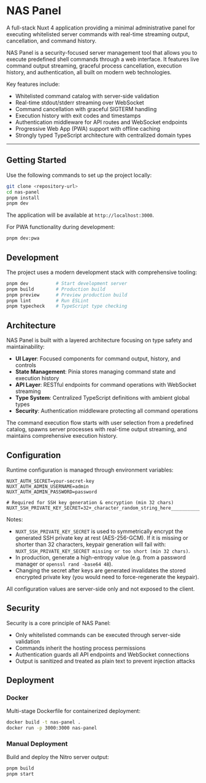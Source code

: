 # NAS Panel

A full-stack Nuxt 4 application providing a minimal administrative panel for executing whitelisted server commands with real-time streaming output, cancellation, and command history.

NAS Panel is a security-focused server management tool that allows you to execute predefined shell commands through a web interface. It features live command output streaming, graceful process cancellation, execution history, and authentication, all built on modern web technologies.

Key features include:

- Whitelisted command catalog with server-side validation
- Real-time stdout/stderr streaming over WebSocket
- Command cancellation with graceful SIGTERM handling
- Execution history with exit codes and timestamps
- Authentication middleware for API routes and WebSocket endpoints
- Progressive Web App (PWA) support with offline caching
- Strongly typed TypeScript architecture with centralized domain types

---

## Getting Started

Use the following commands to set up the project locally:

```bash
git clone <repository-url>
cd nas-panel
pnpm install
pnpm dev
```

The application will be available at `http://localhost:3000`.

For PWA functionality during development:

```bash
pnpm dev:pwa
```

## Development

The project uses a modern development stack with comprehensive tooling:

```bash
pnpm dev          # Start development server
pnpm build        # Production build
pnpm preview      # Preview production build
pnpm lint         # Run ESLint
pnpm typecheck    # TypeScript type checking
```

## Architecture

NAS Panel is built with a layered architecture focusing on type safety and maintainability:

- **UI Layer**: Focused components for command output, history, and controls
- **State Management**: Pinia stores managing command state and execution history
- **API Layer**: RESTful endpoints for command operations with WebSocket streaming
- **Type System**: Centralized TypeScript definitions with ambient global types
- **Security**: Authentication middleware protecting all command operations

The command execution flow starts with user selection from a predefined catalog, spawns server processes with real-time output streaming, and maintains comprehensive execution history.

## Configuration

Runtime configuration is managed through environment variables:

```
NUXT_AUTH_SECRET=your-secret-key
NUXT_AUTH_ADMIN_USERNAME=admin
NUXT_AUTH_ADMIN_PASSWORD=password

# Required for SSH key generation & encryption (min 32 chars)
NUXT_SSH_PRIVATE_KEY_SECRET=32+_character_random_string_here________________
```

Notes:

- `NUXT_SSH_PRIVATE_KEY_SECRET` is used to symmetrically encrypt the generated SSH private key at rest (AES-256-GCM). If it is missing or shorter than 32 characters, keypair generation will fail with: `NUXT_SSH_PRIVATE_KEY_SECRET missing or too short (min 32 chars)`.
- In production, generate a high-entropy value (e.g. from a password manager or `openssl rand -base64 48`).
- Changing the secret after keys are generated invalidates the stored encrypted private key (you would need to force-regenerate the keypair).

All configuration values are server-side only and not exposed to the client.

## Security

Security is a core principle of NAS Panel:

- Only whitelisted commands can be executed through server-side validation
- Commands inherit the hosting process permissions
- Authentication guards all API endpoints and WebSocket connections
- Output is sanitized and treated as plain text to prevent injection attacks

## Deployment

### Docker

Multi-stage Dockerfile for containerized deployment:

```bash
docker build -t nas-panel .
docker run -p 3000:3000 nas-panel
```

### Manual Deployment

Build and deploy the Nitro server output:

```bash
pnpm build
pnpm start
```

